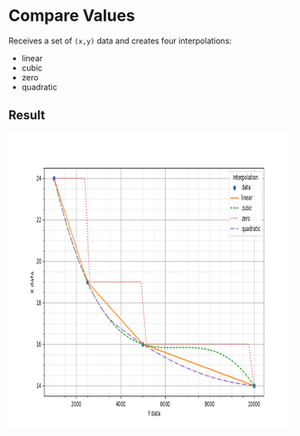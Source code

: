 # Compare Values
Receives a set of `(x,y)` data and creates four interpolations:
- linear
- cubic
- zero
- quadratic


## Result
<div style="text-align:center"><img src="./polynomial_interpolations.png" width="900" height="525" /></div>
